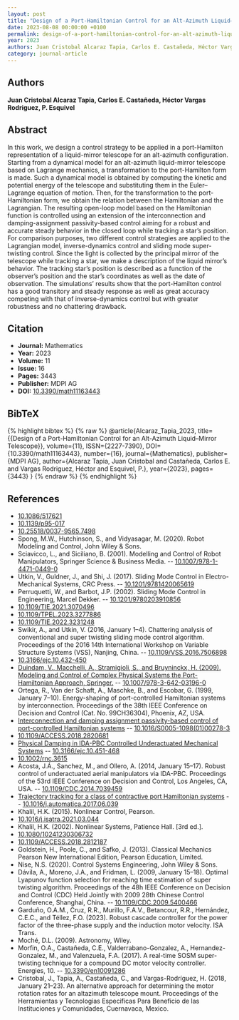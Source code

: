 ```yaml
---
layout: post
title: "Design of a Port-Hamiltonian Control for an Alt-Azimuth Liquid–Mirror Telescope"
date: 2023-08-08 00:00:00 +0100
permalink: design-of-a-port-hamiltonian-control-for-an-alt-azimuth-liquid-mirror-telescope
year: 2023
authors: Juan Cristobal Alcaraz Tapia, Carlos E. Castañeda, Héctor Vargas Rodriguez, P. Esquivel
category: journal-article
---
```

 
## Authors
**Juan Cristobal Alcaraz Tapia, Carlos E. Castañeda, Héctor Vargas Rodriguez, P. Esquivel**
 
## Abstract
In this work, we design a control strategy to be applied in a port-Hamilton representation of a liquid-mirror telescope for an alt-azimuth configuration. Starting from a dynamical model for an alt-azimuth liquid-mirror telescope based on Lagrange mechanics, a transformation to the port-Hamilton form is made. Such a dynamical model is obtained by computing the kinetic and potential energy of the telescope and substituting them in the Euler–Lagrange equation of motion. Then, for the transformation to the port-Hamiltonian form, we obtain the relation between the Hamiltonian and the Lagrangian. The resulting open-loop model based on the Hamiltonian function is controlled using an extension of the interconnection and damping-assignment passivity-based control aiming for a robust and accurate steady behavior in the closed loop while tracking a star’s position. For comparison purposes, two different control strategies are applied to the Lagrangian model, inverse-dynamics control and sliding mode super-twisting control. Since the light is collected by the principal mirror of the telescope while tracking a star, we make a description of the liquid mirror’s behavior. The tracking star’s position is described as a function of the observer’s position and the star’s coordinates as well as the date of observation. The simulations’ results show that the port-Hamilton control has a good transitory and steady response as well as great accuracy competing with that of inverse-dynamics control but with greater robustness and no chattering drawback.
 
## Citation
- **Journal:** Mathematics
- **Year:** 2023
- **Volume:** 11
- **Issue:** 16
- **Pages:** 3443
- **Publisher:** MDPI AG
- **DOI:** [10.3390/math11163443](https://doi.org/10.3390/math11163443)
 
## BibTeX
{% highlight bibtex %}
{% raw %}
@article{Alcaraz_Tapia_2023,
  title={{Design of a Port-Hamiltonian Control for an Alt-Azimuth Liquid–Mirror Telescope}},
  volume={11},
  ISSN={2227-7390},
  DOI={10.3390/math11163443},
  number={16},
  journal={Mathematics},
  publisher={MDPI AG},
  author={Alcaraz Tapia, Juan Cristobal and Castañeda, Carlos E. and Vargas Rodriguez, Héctor and Esquivel, P.},
  year={2023},
  pages={3443}
}
{% endraw %}
{% endhighlight %}
 
## References
- [10.1086/517621](https://doi.org/10.1086/517621)
- [10.1139/p95-017](https://doi.org/10.1139/p95-017)
- [10.25518/0037-9565.7498](https://doi.org/10.25518/0037-9565.7498)
- Spong, M.W., Hutchinson, S., and Vidyasagar, M. (2020). Robot Modeling and Control, John Wiley & Sons.
- Sciavicco, L., and Siciliano, B. (2001). Modelling and Control of Robot Manipulators, Springer Science & Business Media. -- [10.1007/978-1-4471-0449-0](https://doi.org/10.1007/978-1-4471-0449-0)
- Utkin, V., Guldner, J., and Shi, J. (2017). Sliding Mode Control in Electro-Mechanical Systems, CRC Press. -- [10.1201/9781420065619](https://doi.org/10.1201/9781420065619)
- Perruquetti, W., and Barbot, J.P. (2002). Sliding Mode Control in Engineering, Marcel Dekker. -- [10.1201/9780203910856](https://doi.org/10.1201/9780203910856)
- [10.1109/TIE.2021.3070496](https://doi.org/10.1109/TIE.2021.3070496)
- [10.1109/TPEL.2023.3277886](https://doi.org/10.1109/TPEL.2023.3277886)
- [10.1109/TIE.2022.3231248](https://doi.org/10.1109/TIE.2022.3231248)
- Swikir, A., and Utkin, V. (2016, January 1–4). Chattering analysis of conventional and super twisting sliding mode control algorithm. Proceedings of the 2016 14th International Workshop on Variable Structure Systems (VSS), Nanjing, China. -- [10.1109/VSS.2016.7506898](https://doi.org/10.1109/VSS.2016.7506898)
- [10.3166/ejc.10.432-450](https://doi.org/10.3166/ejc.10.432-450)
- [Duindam, V., Macchelli, A., Stramigioli, S., and Bruyninckx, H. (2009). Modeling and Control of Complex Physical Systems the Port-Hamiltonian Approach, Springer.](modeling-and-control-of-complex-physical-systems) -- [10.1007/978-3-642-03196-0](https://doi.org/10.1007/978-3-642-03196-0)
- Ortega, R., Van der Schaft, A., Maschke, B., and Escobar, G. (1999, January 7–10). Energy-shaping of port-controlled Hamiltonian systems by interconnection. Proceedings of the 38th IEEE Conference on Decision and Control (Cat. No. 99CH36304), Phoenix, AZ, USA.
- [Interconnection and damping assignment passivity-based control of port-controlled Hamiltonian systems](interconnection-and-damping-assignment-passivity-based-control-of-port-controlled-hamiltonian-systems) -- [10.1016/S0005-1098(01)00278-3](https://doi.org/10.1016/S0005-1098(01)00278-3)
- [10.1109/ACCESS.2018.2820681](https://doi.org/10.1109/ACCESS.2018.2820681)
- [Physical Damping in IDA-PBC Controlled Underactuated Mechanical Systems](physical-damping-in-ida-pbc-controlled-underactuated-mechanical-systems) -- [10.3166/ejc.10.451-468](https://doi.org/10.3166/ejc.10.451-468)
- [10.1002/rnc.3615](https://doi.org/10.1002/rnc.3615)
- Acosta, J.Á., Sanchez, M., and Ollero, A. (2014, January 15–17). Robust control of underactuated aerial manipulators via IDA-PBC. Proceedings of the 53rd IEEE Conference on Decision and Control, Los Angeles, CA, USA. -- [10.1109/CDC.2014.7039459](https://doi.org/10.1109/CDC.2014.7039459)
- [Trajectory tracking for a class of contractive port Hamiltonian systems](trajectory-tracking-for-a-class-of-contractive-port-hamiltonian-systems) -- [10.1016/j.automatica.2017.06.039](https://doi.org/10.1016/j.automatica.2017.06.039)
- Khalil, H.K. (2015). Nonlinear Control, Pearson.
- [10.1016/j.isatra.2021.03.044](https://doi.org/10.1016/j.isatra.2021.03.044)
- Khalil, H.K. (2002). Nonlinear Systems, Patience Hall. [3rd ed.].
- [10.1080/10241230306732](https://doi.org/10.1080/10241230306732)
- [10.1109/ACCESS.2018.2812187](https://doi.org/10.1109/ACCESS.2018.2812187)
- Goldstein, H., Poole, C., and Safko, J. (2013). Classical Mechanics Pearson New International Edition, Pearson Education, Limited.
- Nise, N.S. (2020). Control Systems Engineering, John Wiley & Sons.
- Dávila, A., Moreno, J.A., and Fridman, L. (2009, January 15–18). Optimal Lyapunov function selection for reaching time estimation of super twisting algorithm. Proceedings of the 48h IEEE Conference on Decision and Control (CDC) Held Jointly with 2009 28th Chinese Control Conference, Shanghai, China. -- [10.1109/CDC.2009.5400466](https://doi.org/10.1109/CDC.2009.5400466)
- Garduño, O.A.M., Cruz, R.R., Murillo, F.A.V., Betancour, R.R., Hernández, C.E.C., and Téllez, F.O. (2023). Robust cascade controller for the power factor of the three-phase supply and the induction motor velocity. ISA Trans.
- Moché, D.L. (2009). Astronomy, Wiley.
- Morfin, O.A., Castañeda, C.E., Valderrabano-Gonzalez, A., Hernandez-Gonzalez, M., and Valenzuela, F.A. (2017). A real-time SOSM super-twisting technique for a compound DC motor velocity controller. Energies, 10. -- [10.3390/en10091286](https://doi.org/10.3390/en10091286)
- Cristobal, J., Tapia, A., Castañeda, C., and Vargas-Rodríguez, H. (2018, January 21–23). An alternative approach for determining the motor rotation rates for an altazimuth telescope mount. Proceedings of the Herramientas y Tecnologias Especificas Para Beneficio de las Instituciones y Comunidades, Cuernavaca, Mexico.

